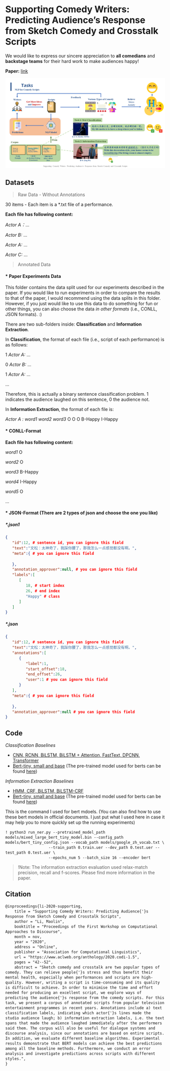 # Supporting Comedy Writers: Predicting Audience’s Response from Sketch Comedy and Crosstalk Scripts

We would like to express our sincere appreciation to **all comedians** and **backstage teams** for their hard work to make audiences happy!

**Paper:** [link](https://www.aclweb.org/anthology/2020.codi-1.5) 

![NLP for Comedy Scripts](/Slides/Supporting%20Comedy%20Writers%20-%20Predicting%20Audience's%20Response%20from%20Sketch%20Comedy%20and%20Crosstalk%20Scripts.png)

## Datasets

> Raw Data - Without Annotations

30 items - Each item is a *.txt file of a performance.

**Each file has following content:**

*Actor A：*...

*Actor B:* ...

*Actor A:* ...

*Actor C:* ...

> Annotated Data
#### * Paper Experiments Data
This folder contains the data split used for our experiments described in the paper. If you would like to run experiments in order to compare the results to that of the paper, I would recommend using the data splits in this folder. However, if you just would like to use this data to do something for fun or other things, you can also choose the data *in other formats* (i.e., CONLL, JSON formats). :)

There are two sub-folders inside: **Classification** and **Information Extraction**.

In **Classification**, the format of each file (i.e., script of each performance) is as follows:

1 *Actor A:* ...

0 *Actor B:* ...

1 *Actor A:* ...

...

Therefore, this is actually a binary sentence classification problem. 1 indicates the audience laughed on this sentence, 0 the audience not.

In **Information Extraction**, the format of each file is:

*Actor A : word1 word2 word3* O O O B-Happy I-Happy

#### * CONLL-Format

**Each file has following content:**

*word1* O

*word2* O

*word3* B-Happy

*word4* I-Happy

*word5* O

...

#### * JSON-Format (There are 2 types of json and choose the one you like)
##### *.json1
```json
{
   "id":12, # sentence id, you can ignore this field
   "text":"文松：太神奇了，我踩你腰了，那我怎么一点感觉都没有啊。",
   "meta":{ # you can ignore this field
      
   },
   "annotation_approver":null, # you can ignore this field
   "labels":[ 
      [
         18, # start index
         26, # end index
         "Happy" # class
      ]
   ]
}
```

##### *.json
```json
{
   "id":12, # sentence id, you can ignore this field
   "text":"文松：太神奇了，我踩你腰了，那我怎么一点感觉都没有啊。",
   "annotations":[
      {
         "label":1,
         "start_offset":18,
         "end_offset":26,
         "user":1 # you can ignore this field
      }
   ],
   "meta":{ # you can ignore this field
      
   },
   "annotation_approver":null # you can ignore this field
}
```

## Code
*Classification Baselines*
- [CNN, RCNN, BiLSTM, BiLSTM + Attention, FastText, DPCNN, Transformer](https://github.com/649453932/Chinese-Text-Classification-Pytorch)
- [Bert-tiny, small and base](https://github.com/dbiir/UER-py) (The pre-trained model used for berts can be found [here](https://github.com/dbiir/UER-py/wiki/Modelzoo))

*Information Extraction Baselines*
- [HMM, CRF, BiLSTM, BiLSTM-CRF](https://github.com/649453932/Chinese-Text-Classification-Pytorch)
- [Bert-tiny, small and base](https://github.com/dbiir/UER-py) (The pre-trained model used for berts can be found [here](https://github.com/dbiir/UER-py/wiki/Modelzoo))

This is the command I used for bert mdoels. (You can also find how to use these bert models in official documents. I just put what I used here in case it may help you to more quickly set up the running experiments)
```
! python3 run_ner.py --pretrained_model_path models/mixed_large_bert_tiny_model.bin --config_path models/bert_tiny_config.json --vocab_path models/google_zh_vocab.txt \
                   --train_path 0.train.uer --dev_path 0.test.uer --test_path 0.test.uer \
                   --epochs_num 5 --batch_size 16 --encoder bert
```

> !Note: The information extraction evaluation used relax-match precision, recall and f-scores. Please find more information in the paper.

## Citation
```
@inproceedings{li-2020-supporting,
    title = "Supporting Comedy Writers: Predicting Audience{'}s Response from Sketch Comedy and Crosstalk Scripts",
    author = "Li, Maolin",
    booktitle = "Proceedings of the First Workshop on Computational Approaches to Discourse",
    month = nov,
    year = "2020",
    address = "Online",
    publisher = "Association for Computational Linguistics",
    url = "https://www.aclweb.org/anthology/2020.codi-1.5",
    pages = "42--52",
    abstract = "Sketch comedy and crosstalk are two popular types of comedy. They can relieve people{'}s stress and thus benefit their mental health, especially when performances and scripts are high-quality. However, writing a script is time-consuming and its quality is difficult to achieve. In order to minimise the time and effort needed for producing an excellent script, we explore ways of predicting the audience{'}s response from the comedy scripts. For this task, we present a corpus of annotated scripts from popular television entertainment programmes in recent years. Annotations include a) text classification labels, indicating which actor{'}s lines made the studio audience laugh; b) information extraction labels, i.e. the text spans that made the audience laughed immediately after the performers said them. The corpus will also be useful for dialogue systems and discourse analysis, since our annotations are based on entire scripts. In addition, we evaluate different baseline algorithms. Experimental results demonstrate that BERT models can achieve the best predictions among all the baseline methods. Furthermore, we conduct an error analysis and investigate predictions across scripts with different styles.",
}
```

